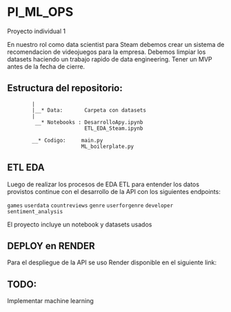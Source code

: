 # PI_ML_OPS
Proyecto individual 1

En nuestro rol como data scientist para Steam debemos crear un sistema de recomendacion de videojuegos para la empresa. Debemos limpiar los datasets haciendo un trabajo rapido de data engineering. Tener un MVP antes de la fecha de cierre.
## Estructura del repositorio:
            |
            |__* Data:       Carpeta con datasets
            |
             __* Notebooks : DesarrolloApy.ipynb
                             ETL_EDA_Steam.ipynb
            
            __* Codigo:     main.py
                            ML_boilerplate.py


## ETL EDA

Luego de realizar los procesos de EDA ETL para entender los datos provistos continue con el desarrollo de la API
con los siguientes endpoints: 

  `games`
  `userdata`
  `countreviews`
  `genre`
  `userforgenre`
  `developer`
  `sentiment_analysis`

  El proyecto incluye un notebook y datasets usados

  ## DEPLOY en RENDER

  Para el despliegue de la API se uso Render
  disponible en el siguiente
  link:

## TODO:

Implementar machine learning
